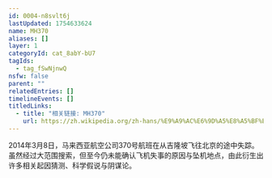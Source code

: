 ```yaml
---
id: 0004-n8svlt6j
lastUpdated: 1754633624
name: MH370
aliases: []
layer: 1
categoryId: cat_8abY-bU7
tagIds:
  - tag_fSwNjnwQ
nsfw: false
parent: ""
relatedEntries: []
timelineEvents: []
titledLinks:
  - title: "相关链接: MH370"
    url: https://zh.wikipedia.org/zh-hans/%E9%A9%AC%E6%9D%A5%E8%A5%BF%E4%BA%9A%E8%88%AA%E7%A9%BA370%E5%8F%B7%E7%8F%AD%E6%9C%BA%E7%A9%BA%E9%9A%BE
---
```


2014年3月8日，马来西亚航空公司370号航班在从吉隆坡飞往北京的途中失踪。虽然经过大范围搜索，但至今仍未能确认飞机失事的原因与坠机地点，由此衍生出许多相关起因猜测、科学假说与阴谋论。